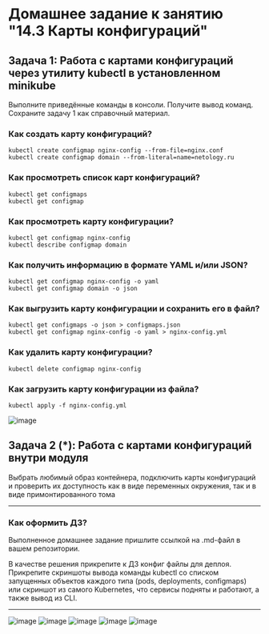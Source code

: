 # Домашнее задание к занятию "14.3 Карты конфигураций"

## Задача 1: Работа с картами конфигураций через утилиту kubectl в установленном minikube

Выполните приведённые команды в консоли. Получите вывод команд. Сохраните
задачу 1 как справочный материал.

### Как создать карту конфигураций?

```
kubectl create configmap nginx-config --from-file=nginx.conf
kubectl create configmap domain --from-literal=name=netology.ru
```

### Как просмотреть список карт конфигураций?

```
kubectl get configmaps
kubectl get configmap
```

### Как просмотреть карту конфигурации?

```
kubectl get configmap nginx-config
kubectl describe configmap domain
```

### Как получить информацию в формате YAML и/или JSON?

```
kubectl get configmap nginx-config -o yaml
kubectl get configmap domain -o json
```

### Как выгрузить карту конфигурации и сохранить его в файл?

```
kubectl get configmaps -o json > configmaps.json
kubectl get configmap nginx-config -o yaml > nginx-config.yml
```

### Как удалить карту конфигурации?

```
kubectl delete configmap nginx-config
```

### Как загрузить карту конфигурации из файла?

```
kubectl apply -f nginx-config.yml
```
![image](https://user-images.githubusercontent.com/16610642/210567395-3e5fd3da-70c5-4889-9bae-a2e017669cbd.png)

## Задача 2 (*): Работа с картами конфигураций внутри модуля

Выбрать любимый образ контейнера, подключить карты конфигураций и проверить
их доступность как в виде переменных окружения, так и в виде примонтированного
тома

---

### Как оформить ДЗ?

Выполненное домашнее задание пришлите ссылкой на .md-файл в вашем репозитории.

В качестве решения прикрепите к ДЗ конфиг файлы для деплоя. Прикрепите скриншоты вывода команды kubectl со списком запущенных объектов каждого типа (pods, deployments, configmaps) или скриншот из самого Kubernetes, что сервисы подняты и работают, а также вывод из CLI.

---
![image](https://user-images.githubusercontent.com/16610642/210569644-11bb8f26-5841-4e50-80ea-999f0f3aa26f.png)
![image](https://user-images.githubusercontent.com/16610642/210569715-ecaa9a97-ed14-4bfe-b915-84b513fc2728.png)
![image](https://user-images.githubusercontent.com/16610642/210569905-a60c1292-d3e0-49b4-88ec-6f107d52224d.png)
![image](https://user-images.githubusercontent.com/16610642/210570655-0f5d15d9-74ef-4735-9530-cda7ef1c6874.png)
![image](https://user-images.githubusercontent.com/16610642/210570692-0c99da4f-c7c6-4314-b345-45569020f3e9.png)

